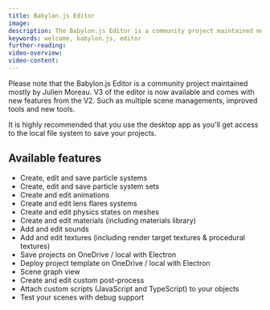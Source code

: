 ```yaml
---
title: Babylon.js Editor
image: 
description: The Babylon.js Editor is a community project maintained mostly by Julien Moreau.
keywords: welcome, babylon.js, editor
further-reading:
video-overview:
video-content:
---
```


Please note that the Babylon.js Editor is a community project maintained mostly by Julien Moreau. V3 of the editor is now available and comes with new features from the V2. Such as multiple scene managements, improved tools and new tools.

It is highly recommended that you use the desktop app as you'll get access to the local file system to save your projects.

## Available features
* Create, edit and save particle systems
* Create, edit and save particle system sets
* Create and edit animations
* Create and edit lens flares systems
* Create and edit physics states on meshes
* Create and edit materials (including materials library)
* Add and edit sounds
* Add and edit textures (including render target textures & procedural textures)
* Save projects on OneDrive / local with Electron
* Deploy project template on OneDrive / local with Electron
* Scene graph view
* Create and edit custom post-process
* Attach custom scripts (JavaScript and TypeScript) to your objects
* Test your scenes with debug support